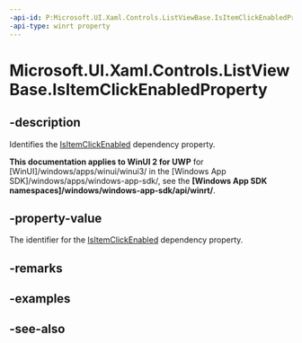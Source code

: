 ```yaml
---
-api-id: P:Microsoft.UI.Xaml.Controls.ListViewBase.IsItemClickEnabledProperty
-api-type: winrt property
---
```


<!-- Property syntax
public Windows.UI.Xaml.DependencyProperty IsItemClickEnabledProperty { get; }
-->

# Microsoft.UI.Xaml.Controls.ListViewBase.IsItemClickEnabledProperty

## -description
Identifies the [IsItemClickEnabled](listviewbase_isitemclickenabled.md) dependency property.

**This documentation applies to WinUI 2 for UWP** for [WinUI]/windows/apps/winui/winui3/ in the [Windows App SDK]/windows/apps/windows-app-sdk/, see the **[Windows App SDK namespaces]/windows/windows-app-sdk/api/winrt/**.

## -property-value
The identifier for the [IsItemClickEnabled](listviewbase_isitemclickenabled.md) dependency property.

## -remarks

## -examples

## -see-also
